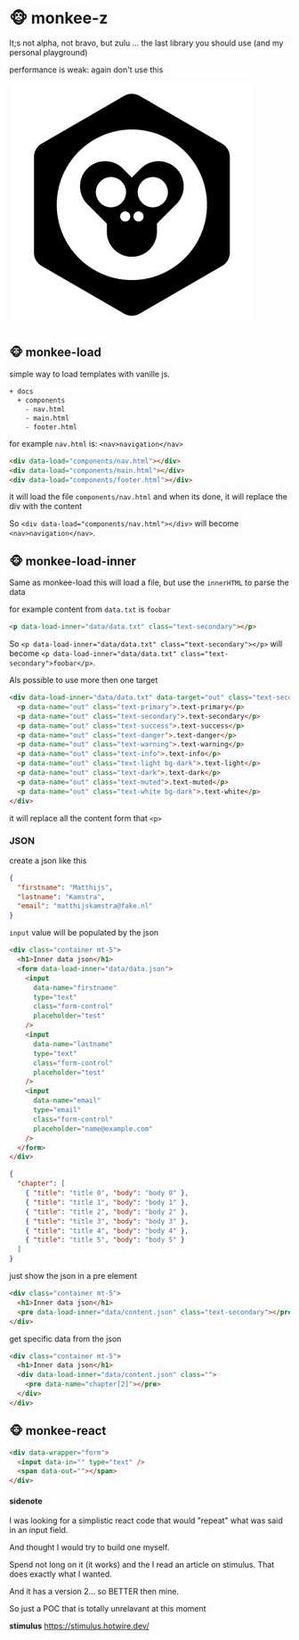 # 🐵 monkee-z

It;s not alpha, not bravo, but zulu ... the last library you should use (and my personal playground)

performance is weak: again don't use this

![](icon.png)

## 🐵 monkee-load

simple way to load templates with vanille js.

```
+ docs
  + components
    - nav.html
    - main.html
    - footer.html
```

for example `nav.html` is: `<nav>navigation</nav>`

```html
<div data-load="components/nav.html"></div>
<div data-load="components/main.html"></div>
<div data-load="components/footer.html"></div>
```

it will load the file `components/nav.html` and when its done, it will replace the div with the content

So `<div data-load="components/nav.html"></div>` will become `<nav>navigation</nav>`.

## 🐵 monkee-load-inner

Same as monkee-load this will load a file, but use the `innerHTML` to parse the data

for example content from `data.txt` is `foobar`

```html
<p data-load-inner="data/data.txt" class="text-secondary"></p>
```

So `<p data-load-inner="data/data.txt" class="text-secondary"></p>` will become `<p data-load-inner="data/data.txt" class="text-secondary">foobar</p>`.

Als possible to use more then one target

```html
<div data-load-inner="data/data.txt" data-target="out" class="text-secondary">
  <p data-name="out" class="text-primary">.text-primary</p>
  <p data-name="out" class="text-secondary">.text-secondary</p>
  <p data-name="out" class="text-success">.text-success</p>
  <p data-name="out" class="text-danger">.text-danger</p>
  <p data-name="out" class="text-warning">.text-warning</p>
  <p data-name="out" class="text-info">.text-info</p>
  <p data-name="out" class="text-light bg-dark">.text-light</p>
  <p data-name="out" class="text-dark">.text-dark</p>
  <p data-name="out" class="text-muted">.text-muted</p>
  <p data-name="out" class="text-white bg-dark">.text-white</p>
</div>
```

it will replace all the content form that `<p>`

### JSON

create a json like this

```json
{
  "firstname": "Matthijs",
  "lastname": "Kamstra",
  "email": "matthijskamstra@fake.nl"
}
```

`input` value will be populated by the json

```html
<div class="container mt-5">
  <h1>Inner data json</h1>
  <form data-load-inner="data/data.json">
    <input
      data-name="firstname"
      type="text"
      class="form-control"
      placeholder="test"
    />
    <input
      data-name="lastname"
      type="text"
      class="form-control"
      placeholder="test"
    />
    <input
      data-name="email"
      type="email"
      class="form-control"
      placeholder="name@example.com"
    />
  </form>
</div>
```

```json
{
  "chapter": [
    { "title": "title 0", "body": "body 0" },
    { "title": "title 1", "body": "body 1" },
    { "title": "title 2", "body": "body 2" },
    { "title": "title 3", "body": "body 3" },
    { "title": "title 4", "body": "body 4" },
    { "title": "title 5", "body": "body 5" }
  ]
}
```

just show the json in a pre element

```html
<div class="container mt-5">
  <h1>Inner data json</h1>
  <pre data-load-inner="data/content.json" class="text-secondary"></pre>
</div>
```

get specific data from the json

```html
<div class="container mt-5">
  <h1>Inner data json</h1>
  <div data-load-inner="data/content.json" class="">
    <pre data-name="chapter[2]"></pre>
  </div>
</div>
```

## 🐵 monkee-react

```html
<div data-wrapper="form">
  <input data-in="" type="text" />
  <span data-out=""></span>
</div>
```

#### sidenote

I was looking for a simplistic react code that would "repeat" what was said in an input field.

And thought I would try to build one myself.

Spend not long on it (it works) and the I read an article on stimulus. That does exactly what I wanted.

And it has a version 2... so BETTER then mine.

So just a POC that is totally unrelavant at this moment

**stimulus** https://stimulus.hotwire.dev/
